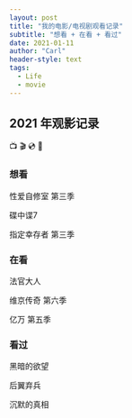 ```yaml
---
layout: post
title: "我的电影/电视剧观看记录"
subtitle: "想看 + 在看 + 看过"
date: 2021-01-11
author: "Carl"
header-style: text
tags: 
  - Life
  - movie
---
```




## 2021 年观影记录

📺 🎬 💿 🎥 

### 想看

性爱自修室 第三季

碟中谍7

指定幸存者 第三季



### 在看

法官大人

维京传奇 第六季

亿万 第五季



### 看过

黑暗的欲望

后翼弃兵

沉默的真相